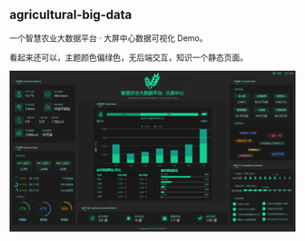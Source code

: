 
## agricultural-big-data
一个智慧农业大数据平台 · 大屏中心数据可视化 Demo。

看起来还可以，主题颜色偏绿色，无后端交互，知识一个静态页面。

<img src='./src/assets/demo.png' />

